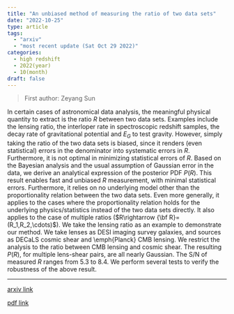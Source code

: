 ```yaml
---
title: "An unbiased method of measuring the ratio of two data sets"
date: "2022-10-25"
type: article
tags:
  - "arxiv"
  - "most recent update (Sat Oct 29 2022)"
categories:
  - high redshift
  - 2022(year)
  - 10(month)
draft: false
---
```


> First author: Zeyang Sun

 In certain cases of astronomical data analysis, the meaningful physical
quantity to extract is the ratio $R$ between two data sets. Examples include
the lensing ratio, the interloper rate in spectroscopic redshift samples, the
decay rate of gravitational potential and $E_G$ to test gravity. However,
simply taking the ratio of the two data sets is biased, since it renders (even
statistical) errors in the denominator into systematic errors in $R$.
Furthermore, it is not optimal in minimizing statistical errors of $R$. Based
on the Bayesian analysis and the usual assumption of Gaussian error in the
data, we derive an analytical expression of the posterior PDF $P(R)$. This
result enables fast and unbiased $R$ measurement, with minimal statistical
errors. Furthermore, it relies on no underlying model other than the
proportionality relation between the two data sets. Even more generally, it
applies to the cases where the proportionality relation holds for the
underlying physics/statistics instead of the two data sets directly. It also
applies to the case of multiple ratios ($R\rightarrow {\bf
R}=(R_1,R_2,\cdots)$). We take the lensing ratio as an example to demonstrate
our method. We take lenses as DESI imaging survey galaxies, and sources as
DECaLS cosmic shear and \emph{Planck} CMB lensing. We restrict the analysis to
the ratio between CMB lensing and cosmic shear. The resulting $P(R$), for
multiple lens-shear pairs, are all nearly Gaussian. The S/N of measured $R$
ranges from $5.3$ to $8.4$. We perform several tests to verify the robustness
of the above result.

---
[arxiv link](http://arxiv.org/abs/2210.13717v1)

[pdf link](http://arxiv.org/pdf/2210.13717v1)